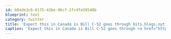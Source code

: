```yaml
---
id: b8ade3c8-0175-43be-96cf-2fc4fe59540b
blueprint: text
category: twitter
title: 'Expect this in Canada is Bill C-52 goes through bits.blogs.nytimes.com/2011/06/21/f-b…'
caption: 'Expect this in Canada is Bill C-52 goes through <a href="http://bits.blogs.nytimes.com/2011/06/21/f-b-i-seizes-web-servers-knocking-sites-offline/" title="http://bits.blogs.nytimes.com/2011/06/21/f-b-i-seizes-web-servers-knocking-sites-offline/" class="link link_untco">bits.blogs.nytimes.com/2011/06/21/f-b…</a>'
---
```

